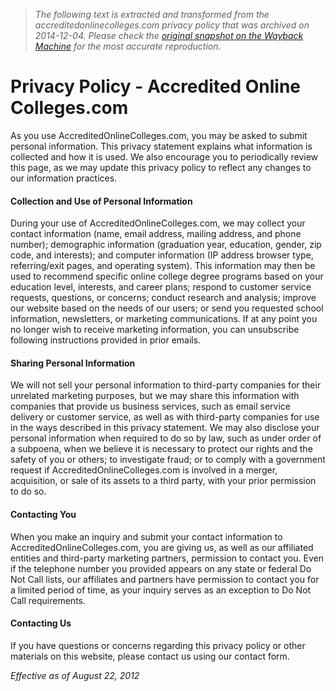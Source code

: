 > *The following text is extracted and transformed from the accreditedonlinecolleges.com privacy policy that was archived on 2014-12-04. Please check the [original snapshot on the Wayback Machine](https://web.archive.org/web/20141204170354id_/http%3A//www.accreditedonlinecolleges.com/privacy-policy) for the most accurate reproduction.*

# Privacy Policy - Accredited Online Colleges.com

As you use AccreditedOnlineColleges.com, you may be asked to submit personal information. This privacy statement explains what information is collected and how it is used. We also encourage you to periodically review this page, as we may update this privacy policy to reflect any changes to our information practices.

#### Collection and Use of Personal Information

During your use of AccreditedOnlineColleges.com, we may collect your contact information (name, email address, mailing address, and phone number); demographic information (graduation year, education, gender, zip code, and interests); and computer information (IP address browser type, referring/exit pages, and operating system). This information may then be used to recommend specific online college degree programs based on your education level, interests, and career plans; respond to customer service requests, questions, or concerns; conduct research and analysis; improve our website based on the needs of our users; or send you requested school information, newsletters, or marketing communications. If at any point you no longer wish to receive marketing information, you can unsubscribe following instructions provided in prior emails.

#### Sharing Personal Information

We will not sell your personal information to third-party companies for their unrelated marketing purposes, but we may share this information with companies that provide us business services, such as email service delivery or customer service, as well as with third-party companies for use in the ways described in this privacy statement. We may also disclose your personal information when required to do so by law, such as under order of a subpoena, when we believe it is necessary to protect our rights and the safety of you or others; to investigate fraud; or to comply with a government request if AccreditedOnlineColleges.com is involved in a merger, acquisition, or sale of its assets to a third party, with your prior permission to do so.

#### Contacting You

When you make an inquiry and submit your contact information to AccreditedOnlineColleges.com, you are giving us, as well as our affiliated entities and third-party marketing partners, permission to contact you. Even if the telephone number you provided appears on any state or federal Do Not Call lists, our affiliates and partners have permission to contact you for a limited period of time, as your inquiry serves as an exception to Do Not Call requirements.

#### Contacting Us

If you have questions or concerns regarding this privacy policy or other materials on this website, please contact us using our contact form.

_Effective as of August 22, 2012_

